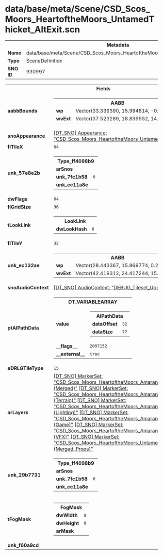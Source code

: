 <h1>data/base/meta/Scene/CSD_Scos_Moors_HeartoftheMoors_UntamedThicket_AltExit.scn</h1><table><tr><th colspan="100%">Metadata</th></tr><tr><td><b>Name</b></td><td>data/base/meta/Scene/CSD_Scos_Moors_HeartoftheMoors_UntamedThicket_AltExit.scn</td></tr><tr><td><b>Type</b></td><td>SceneDefinition</td></tr><tr><td><b>SNO ID</b></td><td>930997</td></tr></table>

<table><tr><th colspan="100%">Fields</th></tr><tr><td><b>aabbBounds</b></td><td><table><tr><th colspan="100%">AABB</th></tr><tr><td><b>wp</b></td><td>Vector(33.339390, 15.994814, -0.730502)</td></tr><tr><td><b>wvExt</b></td><td>Vector(37.523289, 18.839552, 14.366384)</td></tr></table>

</td></tr><tr><td><b>snoAppearance</b></td><td><a href="..\Appearance\CSD_Scos_Moors_HeartoftheMoors_UntamedThicket_AltExit.app">[DT_SNO] Appearance: "CSD_Scos_Moors_HeartoftheMoors_UntamedThicket_AltExit"</a></td></tr><tr><td><b>flTileX</b></td><td><code>64</code></td></tr><tr><td><b>unk_57e8e2b</b></td><td><table><tr><th colspan="100%">Type_ff4098b9</th></tr><tr><td><b>arSnos</b></td><td></td></tr><tr><td><b>unk_7fc1b58</b></td><td><code>0</code></td></tr><tr><td><b>unk_cc11a8e</b></td><td></td></tr></table>

</td></tr><tr><td><b>dwFlags</b></td><td><code>64</code></td></tr><tr><td><b>flGridSize</b></td><td><code>96</code></td></tr><tr><td><b>tLookLink</b></td><td><table><tr><th colspan="100%">LookLink</th></tr><tr><td><b>dwLookHash</b></td><td><code>0</code></td></tr></table>

</td></tr><tr><td><b>flTileY</b></td><td><code>32</code></td></tr><tr><td><b>unk_ec132ae</b></td><td><table><tr><th colspan="100%">AABB</th></tr><tr><td><b>wp</b></td><td>Vector(28.443367, 15.869774, 0.282612)</td></tr><tr><td><b>wvExt</b></td><td>Vector(42.419312, 24.417244, 15.993631)</td></tr></table>

</td></tr><tr><td><b>snoAudioContext</b></td><td><a href="..\AudioContext\DEBUG_Tileset_UberDungeon.auc">[DT_SNO] AudioContext: "DEBUG_Tileset_UberDungeon"</a></td></tr><tr><td><b>ptAIPathData</b></td><td><table><tr><th colspan="100%">DT_VARIABLEARRAY</th></tr><tr><td><b>value</b></td><td><table><tr><th colspan="100%">AIPathData</th></tr><tr><td><b>dataOffset</b></td><td><code>32</code></td></tr><tr><td><b>dataSize</b></td><td><code>72</code></td></tr></table>

</td></tr><tr><td><b>__flags__</b></td><td><code>2097152</code></td></tr><tr><td><b>__external__</b></td><td><code>true</code></td></tr></table>

</td></tr><tr><td><b>eDRLGTileType</b></td><td><code>15</code></td></tr><tr><td><b>arLayers</b></td><td><a href="..\MarkerSet\CSD_Scos_Moors_HeartoftheMoors_AmaranthineBrook_AltExit (Merged).mrk">[DT_SNO] MarkerSet: "CSD_Scos_Moors_HeartoftheMoors_AmaranthineBrook_AltExit (Merged)"</a>
<a href="..\MarkerSet\CSD_Scos_Moors_HeartoftheMoors_AmaranthineBrook_AltExit (Terrain).mrk">[DT_SNO] MarkerSet: "CSD_Scos_Moors_HeartoftheMoors_AmaranthineBrook_AltExit (Terrain)"</a>
<a href="..\MarkerSet\CSD_Scos_Moors_HeartoftheMoors_AmaranthineBrook_AltExit (Lighting).mrk">[DT_SNO] MarkerSet: "CSD_Scos_Moors_HeartoftheMoors_AmaranthineBrook_AltExit (Lighting)"</a>
<a href="..\MarkerSet\CSD_Scos_Moors_HeartoftheMoors_AmaranthineBrook_AltExit (Game).mrk">[DT_SNO] MarkerSet: "CSD_Scos_Moors_HeartoftheMoors_AmaranthineBrook_AltExit (Game)"</a>
<a href="..\MarkerSet\CSD_Scos_Moors_HeartoftheMoors_AmaranthineBrook_AltExit (VFX).mrk">[DT_SNO] MarkerSet: "CSD_Scos_Moors_HeartoftheMoors_AmaranthineBrook_AltExit (VFX)"</a>
<a href="..\MarkerSet\CSD_Scos_Moors_HeartoftheMoors_UntamedThicket_AltExit (Merged_Props).mrk">[DT_SNO] MarkerSet: "CSD_Scos_Moors_HeartoftheMoors_UntamedThicket_AltExit (Merged_Props)"</a>
</td></tr><tr><td><b>unk_29b7731</b></td><td><table><tr><th colspan="100%">Type_ff4098b9</th></tr><tr><td><b>arSnos</b></td><td></td></tr><tr><td><b>unk_7fc1b58</b></td><td><code>0</code></td></tr><tr><td><b>unk_cc11a8e</b></td><td></td></tr></table>

</td></tr><tr><td><b>tFogMask</b></td><td><table><tr><th colspan="100%">FogMask</th></tr><tr><td><b>dwWidth</b></td><td><code>0</code></td></tr><tr><td><b>dwHeight</b></td><td><code>0</code></td></tr><tr><td><b>arMask</b></td><td></td></tr></table>

</td></tr><tr><td><b>unk_f60a9cd</b></td><td></td></tr></table>

